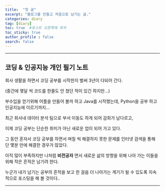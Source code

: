 ```yaml
---
title:  "첫 글"
excerpt: "블로그를 만들고 처음으로 남기는 글."
categories: diary
tag: [diary]
toc: true  #포스트 오른쪽에 목차
toc_sticky: true
author_profile : false
search: false
---
```


-------------
## 코딩 & 인공지능 개인 필기 노트 ##

회사 생활을 하면서 코딩 공부를 시작한지 벌써 3년이 다되어 간다. 

(중간에 몇달 씩 코드를 한줄도 안 쳤던 적이 있긴 하지만...)

부수입을 얻기위해 어플을 만들어 볼까 하고 Java를 시작했는데, Python을 공부 하고 인공지능에 이르기까지...

최근 회사내 데이터 분석 팀으로 부서 이동도 하게 되어 감회가 남다르고, 

이제 코딩 공부는 단순한 취미가 아닌 새로운 업이 되어 가고 있다.

그 동안 혼자서 코딩 공부를 하면서 며칠 씩 해결하지 못한 문제를 인터넷 검색을 통해 단 몇분 만에 해결한 경우가 많았다.

아직 많이 부족하지만 나처럼 **비전공자** 면서 새로운 삶의 방향을 위해 나아 가는 이들을 위해 작은 흔적은 남기려 한다.

누군가 내가 남기는 공부의 흔적을 보고 한 걸음 더 나아가는 계기가 될 수 있도록 지속적으로 포스팅을 해 볼 것이다..

--------------------
